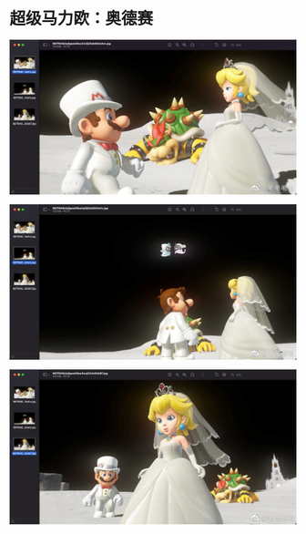 # 超级马力欧：奥德赛


![](./.switch_images/bb0c5e0d.png)

![](./.switch_images/3ee8bc85.png)

![](./.switch_images/2c5bc4b7.png)






